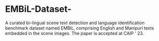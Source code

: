 # EMBiL-Dataset-
A curated bi-lingual scene text detection and language identification benchmark dataset named EMBiL, comprising English and Manipuri texts embedded in the scene images. The paper is accepted at CAIP ' 23.
